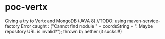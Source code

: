 # poc-vertx
Giving a try to Vertx and MongoDB (JAVA 8)
//TODO:
using maven-service-factory
Error caught : ("Cannot find module " + coordsString + ". Maybe repository URL is invalid?");
thrown by aether (it sucks!!!)